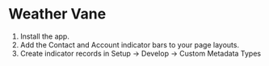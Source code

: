 # Weather Vane

1) Install the app.
2) Add the Contact and Account indicator bars to your page layouts.
3) Create indicator records in Setup -> Develop -> Custom Metadata Types